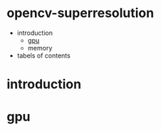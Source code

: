 # opencv-superresolution
* introduction
  * [gpu](#agpu)
  * memory
* tabels of contents
# introduction
# gpu

